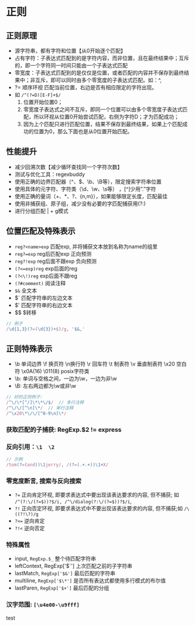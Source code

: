 # 正则

## 正则原理

- 源字符串，都有字符和位置【从0开始逐个匹配】
- 占有字符：子表达式匹配到的是字符内容，而非位置，且在最终结果中；互斥的，即一个字符同一时间只能由一个子表达式匹配
- 零宽度：子表达式匹配到的是仅仅是位置，或者匹配的内容并不保存到最终结果中；非互斥，即可以同时由多个零宽度的子表达式匹配。如：^,
- ?= 顺序环视 匹配当前位置，右边是否有相应限定的字符出现。
- 如 `/^(?=D)[E-F]+$/`
  1. 位置开始位置0；
  2. 零宽度子表达式之间不互斥，即同一个位置可以由多个零宽度子表达式匹配，所以环视从位置0开始尝试匹配，右侧为字符D；才为匹配成功；
  3. 因为上个匹配只进行匹配位置，结果不保存到最终结果，如果上个匹配成功的位置为0，那么下面也是从0位置开始匹配。

## 性能提升

- 减少回溯次数【减少循环查找同一个字符次数】
- 测试与优化工具：regexbuddy
- 使用正确的边界匹配器（^、$、\b、\B等），限定搜索字符串位置
- 使用具体的元字符、字符类（\d、\w、\s等） ，[^]少用”.”字符
- 使用正确的量词（+、\*、?、{n,m}），如果能够限定长度，匹配最佳
- 使用非捕获组、原子组，减少没有必要的字匹配捕获用(?:)
- 进行分组匹配 | + g模式

## 位置匹配及特殊表示

- `reg?<name>exp` 匹配exp, 并将捕获文本放到名称为name的组里
- `reg?=exp` reg后匹配exp 正向预测
- `reg?!exp` reg后面不跟exp  负向预测
- `(?<=exp)reg` exp后面的reg
- `(?<\!)reg` exp后面不跟reg
- `(?#comment)` 阅读注释
- `$&` 全文本
- $\` 匹配字符串的左边文本
- $' 匹配字符串的右边文本
- $$  $转移

```js
// 例子
/\d{1,3}(?=(\d{3})+$)/g, '$&,'
```

## 正则特殊表示

- \b 单词边界 \f 换页符  \n换行符  \r 回车符 \t 制表符 \v 垂直制表符  \x20 空白符  \x0A(16)  \011(8)  posix字符类
- \b: 单词与空格之间，一边为\w，一边为非\w
- \B: 左右两边都为\w或非\w

```js
// 好的正则例子:
/^\/\*[^/]\*\*\/$/  // 多行注释
/^\/\/[^\n]\*/  // 单行注释
/^\x20\*\/\/[^0-9\n]\*/
```

### 获取匹配的子捕获: RegExp.$2 != express

### 反向引用：`\1  \2`

```js
// 示例
/tom(?=(and))\1jerry/, /(?=(.+.+))\1+X/
```

### 零宽度断言, 搜索与反向搜索

- `?=` 正向肯定环视, 即要求表达式中要出现该表达要求的内容, 但不捕获; 如 `/^(?:\/(?=$))?$/i, /^\/dialog(?:\/(?=$))?$/i`,
- `?!` 正向否定环视, 即要求表达式中不要出现该表达要求的内容, 但不捕获;如 `/\((?!\?)/g`
- `?<=` 逆向肯定
- `?!<` 逆向否定

### 特殊属性

- input, `RegExp.$_` 整个待匹配字符串
- leftContext, RegExp['$\`'] 上次匹配之前的子字符串
- lastMatch, `RegExp['$&']` 最后匹配的字符串
- multiline, `RegExp['$\*']` 是否所有表达式都使用多行模式的布尔值
- lastParen, `RegExp['$+']` 最后匹配的分组

### 汉字范围: `[\u4e00-\u9fff]`

test
